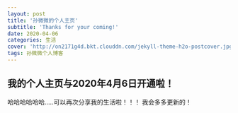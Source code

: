 ```yaml
---
layout: post
title: '孙微微的个人主页'
subtitle: 'Thanks for your coming!'
date: 2020-04-06
categories: 生活
cover: 'http://on2171g4d.bkt.clouddn.com/jekyll-theme-h2o-postcover.jpg'
tags: 孙微微个人博客
---
```




## 我的个人主页与2020年4月6日开通啦！

哈哈哈哈哈哈.....可以再次分享我的生活啦！！！
我会多多更新的！
